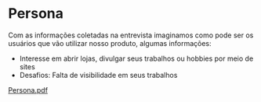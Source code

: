 # Persona
Com as informações coletadas na entrevista imaginamos como pode ser os usuários que vão utilizar nosso produto, algumas informações:

* Interesse em abrir lojas, divulgar seus trabalhos ou hobbies por meio de sites
* Desafios: Falta de visibilidade em seus trabalhos
 
[Persona.pdf](https://github.com/GustavoCiecSilva/WebPro/files/13549794/Persona.pdf)
